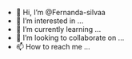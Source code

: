 - 👋 Hi, I’m @Fernanda-silvaa
- 👀 I’m interested in ...
- 🌱 I’m currently learning ...
- 💞️ I’m looking to collaborate on ...
- 📫 How to reach me ...

<!---
Fernanda-silvaa/Fernanda-silvaa is a ✨ special ✨ repository because its `README.md` (this file) appears on your GitHub profile.
You can click the Preview link to take a look at your changes.
--->
